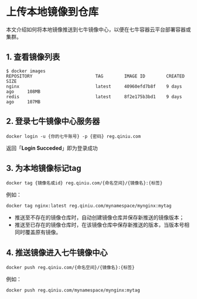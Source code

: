 # 上传本地镜像到仓库

本文介绍如何将本地镜像推送到七牛镜像中心，以便在七牛容器云平台部署容器或集群。

## 1. 查看镜像列表

```
$ docker images
REPOSITORY                        TAG        IMAGE ID        CREATED        SIZE
nginx                             latest     40960efd7b8f    9 days ago     108MB
redis                             latest     8f2e175b3bd1    9 days ago     107MB
```
## 2. 登录七牛镜像中心服务器

```
docker login -u {你的七牛账号} -p {密码} reg.qiniu.com
```
返回「**Login Succeded**」即为登录成功

## 3. 为本地镜像标记tag

```
docker tag {镜像名或id} reg.qiniu.com/{命名空间}/{镜像名}:{标签}
```
例如：

```
docker tag nginx:latest reg.qiniu.com/mynamespace/mynginx:mytag
```

* 推送至不存在的镜像仓库时，自动创建镜像仓库并保存新推送的镜像版本；
* 推送至已存在的镜像仓库时，在该镜像仓库中保存新推送的版本，当版本号相同时覆盖原有镜像。

## 4. 推送镜像进入七牛镜像中心

```
docker push reg.qiniu.com/{命名空间}/{镜像名}:{标签}
```
例如：

```
docker push reg.qiniu.com/mynamespace/mynginx:mytag
```
